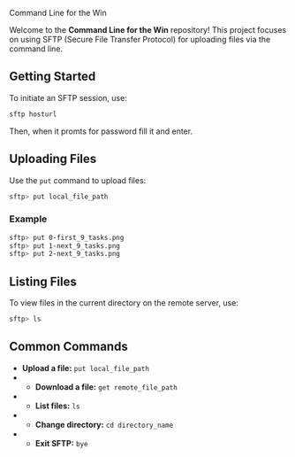 Command Line for the Win

Welcome to the **Command Line for the Win** repository! This project focuses on using SFTP (Secure File Transfer Protocol) for uploading files via the command line.

## Getting Started

To initiate an SFTP session, use:

```bash
sftp hosturl
`````
Then, when it promts for password fill it and enter.

## Uploading Files

Use the `put` command to upload files:

```bash
sftp> put local_file_path
`````

### Example

```bash
sftp> put 0-first_9_tasks.png 
sftp> put 1-next_9_tasks.png 
sftp> put 2-next_9_tasks.png 
`````

## Listing Files

To view files in the current directory on the remote server, use:

```bash
sftp> ls
`````

## Common Commands

- **Upload a file:** `put local_file_path`
- - **Download a file:** `get remote_file_path`
- - **List files:** `ls`
- - **Change directory:** `cd directory_name`
- - **Exit SFTP:** `bye`
````
````
````
````
